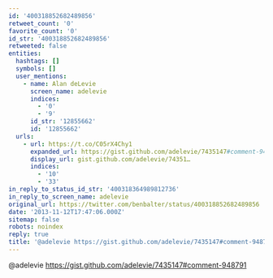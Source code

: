 ```yaml
---
id: '400318852682489856'
retweet_count: '0'
favorite_count: '0'
id_str: '400318852682489856'
retweeted: false
entities:
  hashtags: []
  symbols: []
  user_mentions:
    - name: Alan deLevie
      screen_name: adelevie
      indices:
        - '0'
        - '9'
      id_str: '12855662'
      id: '12855662'
  urls:
    - url: https://t.co/C05rX4Chy1
      expanded_url: https://gist.github.com/adelevie/7435147#comment-948791
      display_url: gist.github.com/adelevie/74351…
      indices:
        - '10'
        - '33'
in_reply_to_status_id_str: '400318364989812736'
in_reply_to_screen_name: adelevie
original_url: https://twitter.com/benbalter/status/400318852682489856
date: '2013-11-12T17:47:06.000Z'
sitemap: false
robots: noindex
reply: true
title: '@adelevie https://gist.github.com/adelevie/7435147#comment-948791'
---
```


@adelevie https://gist.github.com/adelevie/7435147#comment-948791
